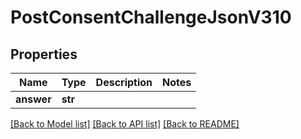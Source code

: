 # PostConsentChallengeJsonV310

## Properties
Name | Type | Description | Notes
------------ | ------------- | ------------- | -------------
**answer** | **str** |  | 

[[Back to Model list]](../README.md#documentation-for-models) [[Back to API list]](../README.md#documentation-for-api-endpoints) [[Back to README]](../README.md)


